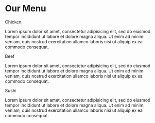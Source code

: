 <!DOCTYPE html>
<html>
<head>

<title>Responsive Layout</title>
<meta name="viewport" content="width=device-width, initial-scale=1">
<link rel="stylesheet" href="D:\project\css\style.css">

</head>
<body>
<h1>Our Menu</h1>
  <div class="col-lg-4 col-md-6 col-sm-12">
  	<div class="row">
  		<p class="box-name box1">Chicken</p>
  		<p class="box">Lorem ipsum dolor sit amet, consectetur adipisicing elit, sed do eiusmod
  		tempor incididunt ut labore et dolore magna aliqua. Ut enim ad minim veniam,
  		quis nostrud exercitation ullamco laboris nisi ut aliquip ex ea commodo
  		consequat.</p>
  	</div>
  </div>

  <div class="col-lg-4 col-md-6 col-sm-12">
  	<div class="row">
   		<p class="box-name box2">Beef</p>
   		<p class="box">Lorem ipsum dolor sit amet, consectetur adipisicing elit, sed do eiusmod
   		tempor incididunt ut labore et dolore magna aliqua. Ut enim ad minim veniam,
   		quis nostrud exercitation ullamco laboris nisi ut aliquip ex ea commodo
   		consequat. </p>
  	</div>
  </div>

  <div class="col-lg-4 col-md-12 col-sm-12">
  	<div class="row">
   		<p class="box-name box3">Sushi</p>
   		<p class="box">Lorem ipsum dolor sit amet, consectetur adipisicing elit, sed do eiusmod
   		tempor incididunt ut labore et dolore magna aliqua. Ut enim ad minim veniam,
   		quis nostrud exercitation ullamco laboris nisi ut aliquip ex ea commodo
   		consequat. </p>
  	</div>	
  </div>
</body>
</html>
